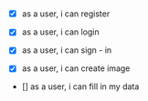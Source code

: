 #

- [x] as a user, i can register
- [x] as a user, i can login
- [x] as a user, i can sign - in

- [x] as a user, i can create image
- [] as a user, i can fill in my data
